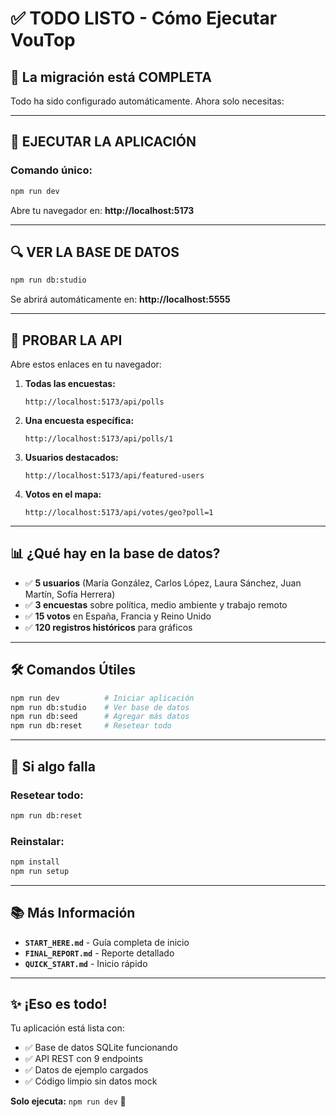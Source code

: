# ✅ TODO LISTO - Cómo Ejecutar VouTop

## 🎉 La migración está COMPLETA

Todo ha sido configurado automáticamente. Ahora solo necesitas:

---

## 🚀 EJECUTAR LA APLICACIÓN

### **Comando único:**

```bash
npm run dev
```

Abre tu navegador en: **http://localhost:5173**

---

## 🔍 VER LA BASE DE DATOS

```bash
npm run db:studio
```

Se abrirá automáticamente en: **http://localhost:5555**

---

## 🧪 PROBAR LA API

Abre estos enlaces en tu navegador:

1. **Todas las encuestas:**
   ```
   http://localhost:5173/api/polls
   ```

2. **Una encuesta específica:**
   ```
   http://localhost:5173/api/polls/1
   ```

3. **Usuarios destacados:**
   ```
   http://localhost:5173/api/featured-users
   ```

4. **Votos en el mapa:**
   ```
   http://localhost:5173/api/votes/geo?poll=1
   ```

---

## 📊 ¿Qué hay en la base de datos?

- ✅ **5 usuarios** (María González, Carlos López, Laura Sánchez, Juan Martín, Sofía Herrera)
- ✅ **3 encuestas** sobre política, medio ambiente y trabajo remoto
- ✅ **15 votos** en España, Francia y Reino Unido
- ✅ **120 registros históricos** para gráficos

---

## 🛠️ Comandos Útiles

```bash
npm run dev          # Iniciar aplicación
npm run db:studio    # Ver base de datos
npm run db:seed      # Agregar más datos
npm run db:reset     # Resetear todo
```

---

## 🔄 Si algo falla

### **Resetear todo:**
```bash
npm run db:reset
```

### **Reinstalar:**
```bash
npm install
npm run setup
```

---

## 📚 Más Información

- **`START_HERE.md`** - Guía completa de inicio
- **`FINAL_REPORT.md`** - Reporte detallado
- **`QUICK_START.md`** - Inicio rápido

---

## ✨ ¡Eso es todo!

Tu aplicación está lista con:
- ✅ Base de datos SQLite funcionando
- ✅ API REST con 9 endpoints
- ✅ Datos de ejemplo cargados
- ✅ Código limpio sin datos mock

**Solo ejecuta:** `npm run dev` 🚀
